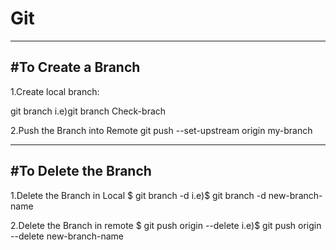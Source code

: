 # Git

-----------------------------------------------------
#To Create a Branch
-----------------------------------------------------
1.Create local branch:

git branch <new-branch-name>
i.e)git branch Check-brach

2.Push the Branch into Remote
git push --set-upstream origin my-branch

------------------------------------------------------
#To Delete the Branch
------------------------------------------------------
1.Delete the Branch in Local
$ git branch -d <branch-name>
i.e)$ git branch -d new-branch-name

2.Delete the Branch in remote
$ git push origin --delete <branch-name>
i.e)$ git push origin --delete new-branch-name
